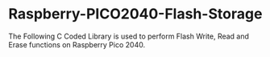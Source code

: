 # Raspberry-PICO2040-Flash-Storage
The Following C Coded Library is used to perform Flash Write, Read and Erase functions on Raspberry Pico 2040.
